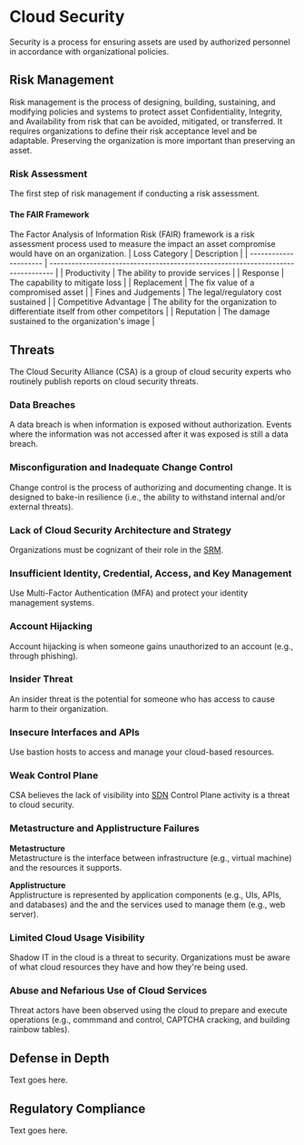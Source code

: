 # Cloud Security
Security is a process for ensuring assets are used by authorized personnel in accordance with organizational policies. 

## Risk Management
Risk management is the process of designing, building, sustaining, and modifying policies and systems to protect asset Confidentiality, Integrity, and Availability from risk that can be avoided, mitigated, or transferred. It requires organizations to define their risk acceptance level and be adaptable. Preserving the organization is more important than preserving an asset. 

### Risk Assessment
The first step of risk management if conducting a risk assessment. 

#### The FAIR Framework
The Factor Analysis of Information Risk (FAIR) framework is a risk assessment process used to measure the impact an asset compromise would have on an organization. 
| Loss Category         | Description                                                                     | 
| --------------------- | ------------------------------------------------------------------------------- | 
| Productivity          | The ability to provide services                                                 | 
| Response              | The capability to mitigate loss                                                 | 
| Replacement           | The fix value of a compromised asset                                            | 
| Fines and Judgements  | The legal/regulatory cost sustained                                             | 
| Competitive Advantage | The ability for the organization to differentiate itself from other competitors | 
| Reputation            | The damage sustained to the organization's image                                | 

## Threats
The Cloud Security Alliance (CSA) is a group of cloud security experts who routinely publish reports on cloud security threats. 

### Data Breaches
A data breach is when information is exposed without authorization. Events where the information was not accessed after it was exposed is still a data breach.

### Misconfiguration and Inadequate Change Control
Change control is the process of authorizing and documenting change. It is designed to bake-in resilience (i.e., the ability to withstand internal and/or external threats). 

### Lack of Cloud Security Architecture and Strategy
Organizations must be cognizant of their role in the [SRM](/cloud/security/README.md#shared-responsibility-model).

### Insufficient Identity, Credential, Access, and Key Management
Use Multi-Factor Authentication (MFA) and protect your identity management systems. 
 
### Account Hijacking
Account hijacking is when someone gains unauthorized to an account (e.g., through phishing). 

### Insider Threat
An insider threat is the potential for someone who has access to cause harm to their organization. 

### Insecure Interfaces and APIs
Use bastion hosts to access and manage your cloud-based resources. 

### Weak Control Plane
CSA believes the lack of visibility into [SDN](/cloud/networking/README.md#software-defined-networking) Control Plane activity is a threat to cloud security. 

### Metastructure and Applistructure Failures
**Metastructure**  
Metastructure is the interface between infrastructure (e.g., virtual machine) and the resources it supports. 

**Applistructure**  
Applistructure is represented by application components (e.g., UIs, APIs, and databases) and the and the services used to manage them (e.g., web server). 

### Limited Cloud Usage Visibility
Shadow IT in the cloud is a threat to security. Organizations must be aware of what cloud resources they have and how they're being used. 

### Abuse and Nefarious Use of Cloud Services
Threat actors have been observed using the cloud to prepare and execute operations (e.g., commmand and control, CAPTCHA cracking, and building rainbow tables).

## Defense in Depth
Text goes here. 

## Regulatory Compliance
Text goes here.